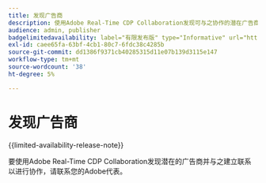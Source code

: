 ```yaml
---
title: 发现广告商
description: 使用Adobe Real-Time CDP Collaboration发现可与之协作的潜在广告商
audience: admin, publisher
badgelimitedavailability: label="有限发布版" type="Informative" url="https://helpx.adobe.com/cn/legal/product-descriptions/real-time-customer-data-platform-collaboration.html newtab=true"
exl-id: caee65fa-63bf-4cb1-80c7-6fdc38c4285b
source-git-commit: dd1386f9371cb40285315d11e07b139d3115e147
workflow-type: tm+mt
source-wordcount: '38'
ht-degree: 5%

---
```


# 发现广告商

{{limited-availability-release-note}}

要使用Adobe Real-Time CDP Collaboration发现潜在的广告商并与之建立联系以进行协作，请联系您的Adobe代表。
